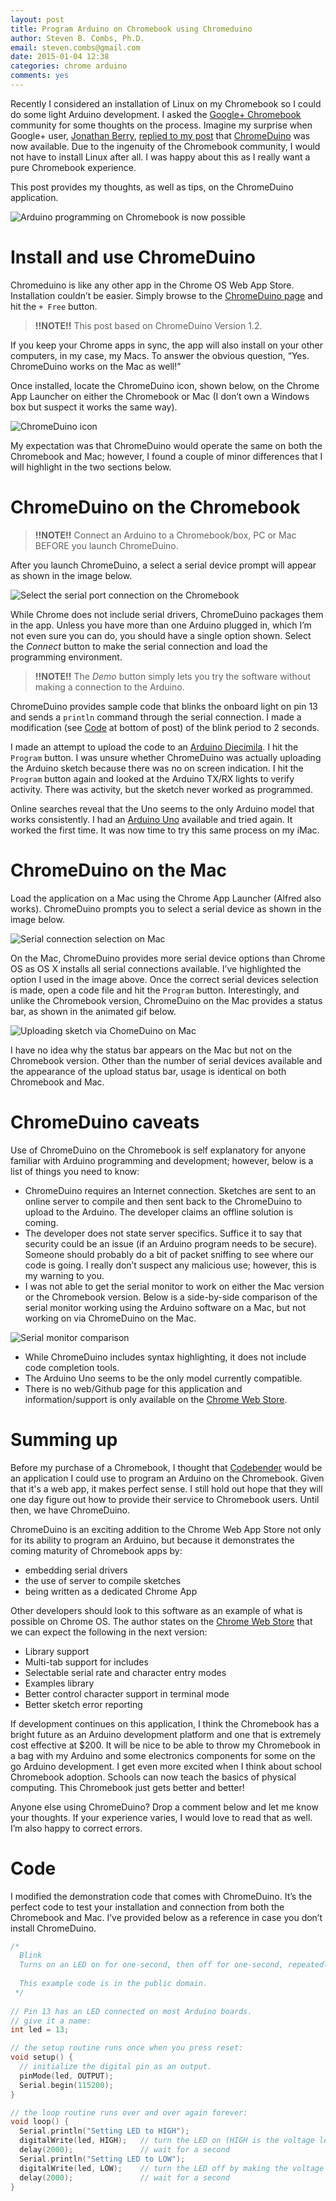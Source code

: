 ```yaml
---
layout: post
title: Program Arduino on Chromebook using Chromeduino
author: Steven B. Combs, Ph.D.
email: steven.combs@gmail.com
date: 2015-01-04 12:38
categories: chrome arduino
comments: yes
---
```


Recently I considered an installation of Linux on my Chromebook so I could do some light Arduino development. I asked the [Google+ Chromebook](https://plus.google.com/communities/105678482604512626671) community for some thoughts on the process. Imagine my surprise when Google+ user, [Jonathan Berry](https://plus.google.com/102627348548612901975), [replied to my post](https://plus.google.com/118020098182159765872/posts/VMtHGSDRtze) that [ChromeDuino](http://goo.gl/tyXCNI) was now available. Due to the ingenuity of the Chromebook community, I would not have to install Linux after all. I was happy about this as I really want a pure Chromebook experience.

This post provides my thoughts, as well as tips, on the ChromeDuino application.

![Arduino programming on Chromebook is now possible](https://lh5.googleusercontent.com/-zy1Jd7vaAmU/VKmPqKpeGcI/AAAAAAABXgU/7bx0dDzxVNY/w640-h480-no/ardunio-chromebook.png)

# Install and use ChromeDuino
Chromeduino is like any other app in the Chrome OS Web App Store. Installation couldn’t be easier. Simply browse to the [ChromeDuino page](http://goo.gl/tyXCNI) and hit the `+ Free` button.

> **!!NOTE!!** This post based on ChromeDuino Version 1.2.

If you keep your Chrome apps in sync, the app will also install on your other computers, in my case, my Macs. To answer the obvious question, “Yes. ChromeDuino works on the Mac as well!”

Once installed, locate the ChromeDuino icon, shown below, on the Chrome App Launcher on either the Chromebook or Mac (I don’t own a Windows box but suspect it works the same way).

![ChromeDuino icon](https://lh4.googleusercontent.com/-2bWSbCm3_Gw/VKmPqIu-1aI/AAAAAAABXf8/luMNTTVMMNs/s145-no/chromeduino-logo.png)

My expectation was that ChromeDuino would operate the same on both the Chromebook and Mac; however, I found a couple of minor differences that I will highlight in the two sections below.

# ChromeDuino on the Chromebook

> **!!NOTE!!** Connect an Arduino to a Chromebook/box, PC or Mac BEFORE you launch ChromeDuino.

After you launch ChromeDuino, a select a serial device prompt will appear as shown in the image below.

![Select the serial port connection on the Chromebook](https://lh5.googleusercontent.com/-0lfDctG1ibY/VKmPq1tOLtI/AAAAAAABXgc/sh2FO8qXdC4/w935-h732-no/chromeduino-select-serial-chromebook.png)

While Chrome does not include serial drivers, ChromeDuino packages them in the app. Unless you have more than one Arduino plugged in, which I’m not even sure you can do, you should have a single option shown. Select the *Connect* button to make the serial connection and load the programming environment. 

> **!!NOTE!!** The *Demo* button simply lets you try the software without making a connection to the Arduino.

ChromeDuino provides sample code that blinks the onboard light on pin 13 and sends a `println` command through the serial connection. I made a modification (see [Code](#code) at bottom of post) of the blink period to 2 seconds.

I made an attempt to upload the code to an [Arduino Diecimila](http://arduino.cc/en/Main/ArduinoBoardDiecimila). I hit the `Program` button. I was unsure whether ChromeDuino was actually uploading the Arduino sketch because there was no on screen indication. I hit the `Program` button again and looked at the Arduino TX/RX lights to verify activity. There was activity, but the sketch never worked as programmed. 

Online searches reveal that the Uno seems to the only Arduino model that works consistently. I had an [Arduino Uno](http://www.amazon.com/gp/product/B006H06TVG/ref=as_li_ss_tl?ie=UTF8&camp=1789&creative=390957&creativeASIN=B006H06TVG&linkCode=as2&tag=bricinmypockb-20) available and tried again. It worked the first time. It was now time to try this same process on my iMac.

# ChromeDuino on the Mac
Load the application on a Mac using the Chrome App Launcher (Alfred also works). ChromeDuino prompts you to select a serial device as shown in the image below.

![Serial connection selection on Mac](https://lh6.googleusercontent.com/-tZ3-Mv9yuyQ/VKmPrOgvIPI/AAAAAAABXgg/MjoNLvyBZmM/w801-h722-no/chromeduino-select-serial-mac.png)

On the Mac, ChromeDuino provides more serial device options than Chrome OS as OS X installs all serial connections available. I’ve highlighted the option I used in the image above. Once the correct serial devices selection is made, open a code file and hit the `Program` button. Interestingly, and unlike the Chromebook version, ChromeDuino on the Mac provides a status bar, as shown in the animated gif below.

![Uploading sketch via ChomeDuino on Mac](https://lh4.googleusercontent.com/-ICck5syp85Y/VKmPr7M04pI/AAAAAAABXgk/6Jc8IB7IQcA/w640-h578-no/chromeduino-upload-sketch-mac.gif)

I have no idea why the status bar appears on the Mac but not on the Chromebook version. Other than the number of serial devices available and the appearance of the upload status bar, usage is identical on both Chromebook and Mac.

# ChromeDuino caveats
Use of ChromeDuino on the Chromebook is self explanatory for anyone familiar with Arduino programming and development; however, below is a list of things you need to know:

* ChromeDuino requires an Internet connection. Sketches are sent to an online server to compile and then sent back to the ChromeDuino to upload to the Arduino. The developer claims an offline solution is coming.
* The developer does not state server specifics. Suffice it to say that security could be an issue (if an Arduino program needs to be secure). Someone should probably do a bit of packet sniffing to see where our code is going. I really don’t suspect any malicious use; however, this is my warning to you.
* I was not able to get the serial monitor to work on either the Mac version or the Chromebook version. Below is a side-by-side comparison of the serial monitor working using the Arduino software on a Mac, but not working on via ChromeDuino on the Mac.

![Serial monitor comparison](https://lh3.googleusercontent.com/-U66Pa9Mrnlw/VKmPqee87tI/AAAAAAABXgQ/k_sHyM_aQ8Y/w1261-h605-no/arduino-chromeduino-serial-compare.png)

* While ChromeDuino includes syntax highlighting, it does not include code completion tools.
* The Arduino Uno seems to be the only model currently compatible.
* There is no web/Github page for this application and information/support is only available on the [Chrome Web Store](http://goo.gl/tyXCNI).

# Summing up
Before my purchase of a Chromebook, I thought that [Codebender](https://codebender.cc/) would be an application I could use to program an Arduino on the Chromebook. Given that it's a web app, it makes perfect sense. I still hold out hope that they will one day figure out how to provide their service to Chromebook users. Until then, we have ChromeDuino.

ChromeDuino is an exciting addition to the Chrome Web App Store not only for its ability to program an Arduino, but because it demonstrates the coming maturity of Chromebook apps by:

* embedding serial drivers
* the use of server to compile sketches
* being written as a dedicated Chrome App

Other developers should look to this software as an example of what is possible on Chrome OS. The author states on the [Chrome Web Store](http://goo.gl/tyXCNI) that we can expect the following in the next version:

- Library support
- Multi-tab support for includes
- Selectable serial rate and character entry modes
- Examples library
- Better control character support in terminal mode
- Better sketch error reporting

If development continues on this application, I think the Chromebook has a bright future as an Arduino development platform and one that is extremely cost effective at $200. It will be nice to be able to throw my Chromebook in a bag with my Arduino and some electronics components for some on the go Arduino development. I get even more excited when I think about school Chromebook adoption. Schools can now teach the basics of physical computing. This Chromebook just gets better and better!

Anyone else using ChromeDuino? Drop a comment below and let me know your thoughts. If your experience varies, I would love to read that as well. I’m also happy to correct errors.

# Code
I modified the demonstration code that comes with ChromeDuino. It’s the perfect code to test your installation and connection from both the Chromebook and Mac. I’ve provided below as a reference in case you don’t install ChromeDuino.

```c
/*
  Blink
  Turns on an LED on for one-second, then off for one-second, repeatedly.
 
  This example code is in the public domain.
 */
 
// Pin 13 has an LED connected on most Arduino boards.
// give it a name:
int led = 13;

// the setup routine runs once when you press reset:
void setup() {                
  // initialize the digital pin as an output.
  pinMode(led, OUTPUT); 
  Serial.begin(115200);
}

// the loop routine runs over and over again forever:
void loop() {
  Serial.println("Setting LED to HIGH");
  digitalWrite(led, HIGH);   // turn the LED on (HIGH is the voltage level)
  delay(2000);               // wait for a second
  Serial.println("Setting LED to LOW");
  digitalWrite(led, LOW);    // turn the LED off by making the voltage LOW
  delay(2000);               // wait for a second
}
```

